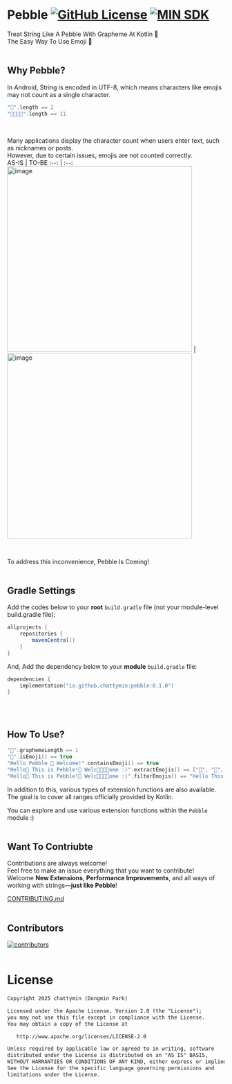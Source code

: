 # Pebble [![GitHub License](https://img.shields.io/badge/License-Apache%202.0-brightgreen.svg)](https://opensource.org/licenses/Apache-2.0) [![MIN SDK](https://img.shields.io/badge/API-21%2B-orange.svg?style=flat)]([https://opensource.org/licenses/Apache-2.0](https://android-arsenal.com/api?level=21)) 

Treat String Like A Pebble With Grapheme At Kotlin 🫧   
The Easy Way To Use Emoji 🚀
</br>
</br>

## Why Pebble?
In Android, String is encoded in UTF-8, which means characters like emojis may not count as a single character.   
```kotlin
"🚀".length == 2
"🧑‍🧑‍🧒‍🧒".length == 11
```
</br>

Many applications display the character count when users enter text, such as nicknames or posts.   
However, due to certain issues, emojis are not counted correctly.    
AS-IS | TO-BE
:--: | :--:
<img width="428" alt="image" src="https://github.com/user-attachments/assets/06a38d04-202f-419f-b0e8-fdf821c5efdb" /> | <img width="428" alt="image" src="https://github.com/user-attachments/assets/f760e92d-d399-4326-88b6-c48ebe347ef7" />

</br>

To address this inconvenience, Pebble Is Coming!
</br>
</br>

## Gradle Settings
Add the codes below to your **root** `build.gradle` file (not your module-level build.gradle file):
```gradle
allprojects {
    repositories {
        mavenCentral()
    }
}
```   

And, Add the dependency below to your **module** `build.gradle` file:
```kotlin
dependencies {
    implementation("io.github.chattymin:pebble:0.1.0")
}
```
</br>
</br>

## How To Use?
```kotlin
"🚀".graphemeLength == 1
"🚀".isEmoji() == true
"Hello Pebble 🚀 Welcome!".containsEmoji() == true
"Hello🚀 This is Pebble!🫧 Welc🧑‍🧑‍🧒‍🧒ome :)".extractEmojis() == ["🚀", "🫧", "🧑‍🧑‍🧒‍🧒"]
"Hello🚀 This is Pebble!🫧 Welc🧑‍🧑‍🧒‍🧒ome :)".filterEmojis() == "Hello This is Pebble! Welcome :)"
```
In addition to this, various types of extension functions are also available.   
The goal is to cover all ranges officially provided by Kotlin.


You can explore and use various extension functions within the `Pebble` module :)
</br>
</br>

## Want To Contriubte
Contributions are always welcome!   
Feel free to make an issue everything that you want to contribute!    
Welcome **New Extensions**, **Performance Improvements**, and all ways of working with strings—**just like Pebble**!

[CONTRIBUTING.md](https://github.com/chattymin/Pebble/blob/main/CONTRIBUTING.md)
</br>
</br>

## Contributors

[![contributors](https://contrib.rocks/image?repo=chattymin/Pebble)](https://github.com/chattymin/pebble/contributors)
</br>
</br>

# License
```xml
Copyright 2025 chattymin (Dongmin Park)

Licensed under the Apache License, Version 2.0 (the "License");
you may not use this file except in compliance with the License.
You may obtain a copy of the License at

   http://www.apache.org/licenses/LICENSE-2.0

Unless required by applicable law or agreed to in writing, software
distributed under the License is distributed on an "AS IS" BASIS,
WITHOUT WARRANTIES OR CONDITIONS OF ANY KIND, either express or implied.
See the License for the specific language governing permissions and
limitations under the License.
```
